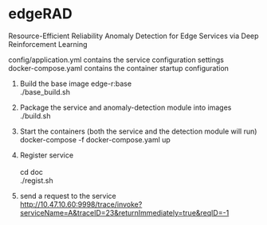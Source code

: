 # edgeRAD
Resource-Efficient Reliability Anomaly Detection for Edge Services via Deep Reinforcement Learning


config/application.yml contains the service configuration settings<br>
docker-compose.yaml contains the container startup configuration

1. Build the base image edge-r:base <br>
./base_build.sh

2. Package the service and anomaly-detection module into images<br>
./build.sh

3. Start the containers (both the service and the detection module will run)<br>
docker-compose -f docker-compose.yaml up

5. Register service<br>  
cd doc<br>
./regist.sh

6. send a request to the service<br> 
http://10.47.10.60:9998/trace/invoke?serviceName=A&traceID=23&returnImmediately=true&reqID=-1
